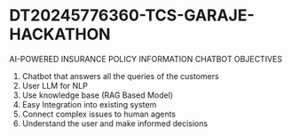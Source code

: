 # DT20245776360-TCS-GARAJE-HACKATHON
AI-POWERED INSURANCE POLICY INFORMATION CHATBOT
OBJECTIVES
1.	Chatbot that answers all the queries of the customers  
2.	User LLM for NLP
3.	Use knowledge base (RAG Based Model)
4.	Easy Integration into existing system
5.	Connect complex issues to human agents
6.	Understand the user and make informed decisions
